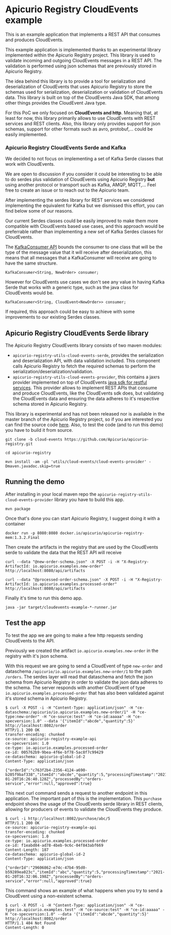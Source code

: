 # Apicurio Registry CloudEvents example

This is an example application that implements a REST API that consumes and produces CloudEvents.

This example application is implemented thanks to an experimental library implemented within the Apicurio Registry project. This library is used to validate incoming and outgoing CloudEvents messages in a REST API.
The validation is performed using json schemas that are previously stored in Apicurio Registry.

The idea behind this library is to provide a tool for serialization and deserialization of CloudEvents that uses Apicurio Registry to store the schemas used for serialization, deserialization or validation of CloudEvents data. This library is built on top of the CloudEvents Java SDK, that among other things provides the CloudEvent Java type.

For this PoC we only focused on **CloudEvents and http**. Meaning that, at least for now, this library primarily allows to use CloudEvents with REST services and REST clients. Also, this library only provides support for json schemas, support for other formats such as avro, protobuf,... could be easily implemented.

### Apicurio Registry CloudEvents Serde and Kafka

We decided to not focus on implementing a set of Kafka Serde classes that work with CloudEvents.

We are open to discussion if you consider it could be interesting to be able to do serdes plus validation of CloudEvents using Apicurio Registry **but** using another protocol or transport such as Kafka, AMQP, MQTT,... Feel free to create an issue or to reach out to the Apicurio team.

After implementing the serdes library for REST services we considered implementing the equivalent for Kafka but we dismissed this effort, you can find below some of our reasons.

Our current Serdes classes could be easily improved to make them more compatible with CloudEvents based use cases, and this approach would be preferrable rather than implementing a new set of Kafka Serdes classes for CloudEvents.

The [KafkaConsumer API](https://kafka.apache.org/26/javadoc/index.html?org/apache/kafka/clients/consumer/KafkaConsumer.html) bounds the consumer to one class that will be the type of the message value that it will receive after deserialization, this means that all messages that a KafkaConsumer will receive are going to have the same structure.
```
KafkaConsumer<String, NewOrder> consumer;
```
However for CloudEvents use cases we don't see any value in having Kafka Serde that works with a generic type, such as the java class for CloudEvents would be.
```
KafkaConsumer<String, CloudEvent<NewOrder>> consumer;
```
If required, this approach could be easy to achieve with some improvements to our existing Serdes classes.

## Apicurio Registry CloudEvents Serde library

The Apicurio Registry CloudEvents library consists of two maven modules:
- `apicurio-registry-utils-cloud-events-serde`, provides the serialization and deserialization API, with data validation included. This component calls Apicurio Registry to fetch the required schemas to perform the serialization/deserialization/validation.
- `apicurio-registry-utils-cloud-events-provider`, this contains a jaxrs provider implemented on top of CloudEvents [java sdk for restful services](https://github.com/cloudevents/sdk-java/tree/master/http/restful-ws). This provider allows to implement REST APIs that consume and produce CloudEvents, like the CloudEvents sdk does, but validating the CloudEvents data and ensuring the data adheres to it's respective schema stored in Apicurio Registry.

This library is experimental and has not been released nor is available in the master branch of the Apicurio Registry project,
so if you are interested you can find the source code [here](https://github.com/Apicurio/apicurio-registry/tree/cloud-events/utils/cloud-events).
Also, to test the code (and to run this demo) you have to build it from source.

```
git clone -b cloud-events https://github.com/Apicurio/apicurio-registry.git

cd apicurio-registry

mvn install -am -pl 'utils/cloud-events/cloud-events-provider' -Dmaven.javadoc.skip=true

```

## Running the demo

After installing in your local maven repo the `apicurio-registry-utils-cloud-events-provider` library you have to build this app.
```
mvn package
```

Once that's done you can start Apicurio Registry, I suggest doing it with a container
```
docker run -p 8080:8080 docker.io/apicurio/apicurio-registry-mem:1.3.2.Final
```

Then create the artifacts in the registry that are used by the CloudEvents serde to validate the data that the REST API will receive
```
curl --data "@new-order-schema.json" -X POST -i -H "X-Registry-ArtifactId: io.apicurio.examples.new-order" http://localhost:8080/api/artifacts
```
```
curl --data "@processed-order-schema.json" -X POST -i -H "X-Registry-ArtifactId: io.apicurio.examples.processed-order" http://localhost:8080/api/artifacts
```

Finally it's time to run this demo app.
```
java -jar target/cloudevents-example-*-runner.jar
```

## Test the app

To test the app we are going to make a few http requests sending CloudEvents to the API.

Previously we created the artifact `io.apicurio.examples.new-order` in the registry with it's json schema.

With this request we are going to send a CloudEvent of type `new-order` and dataschema `/apicurio/io.apicurio.examples.new-order/1` to the path `/orders`. The serdes layer will read that dataschema and fetch the json schema from
Apicurio Registry in order to validate the json data adheres to the schema.
The server responds with another CloudEvent of type `io.apicurio.examples.processed-order` that has also been validated against it's stored schema in Apicurio Registry.
```
$ curl -X POST -i -H "Content-Type: application/json" -H "ce-dataschema:/apicurio/io.apicurio.examples.new-order/1" -H "ce-type:new-order" -H "ce-source:test" -H "ce-id:aaaaa" -H "ce-specversion:1.0" --data '{"itemId":"abcde","quantity":5}' http://localhost:8082/order
HTTP/1.1 200 OK
transfer-encoding: chunked
ce-source: apicurio-registry-example-api
ce-specversion: 1.0
ce-type: io.apicurio.examples.processed-order
ce-id: 005762b9-9bea-4f6e-bf78-5ac8f7c99429
ce-dataschema: apicurio-global-id-2
Content-Type: application/json

{"orderId":"c763f2b4-2356-4124-a690-b205f9baf338","itemId":"abcde","quantity":5,"processingTimestamp":"2021-01-20T16:26:40.128Z","processedBy":"orders-service","error":null,"approved":true}
```

This next curl command sends a request to another endpoint in this application. The important part of this is the implementation. This `purchase` endpoint shows the usage of the CloudEvents serde library in REST clients, allowing for producers of events to validate the CloudEvents they produce.

```
$ curl -i http://localhost:8082/purchase/abc/5
HTTP/1.1 200 OK
ce-source: apicurio-registry-example-api
transfer-encoding: chunked
ce-specversion: 1.0
ce-type: io.apicurio.examples.processed-order
ce-id: f1eabd84-ad78-4beb-9c6c-04f843abf669
Content-Length: 187
ce-dataschema: apicurio-global-id-2
Content-Type: application/json

{"orderId":"29606862-e74c-47b4-95d0-b59289ea023c","itemId":"abc","quantity":5,"processingTimestamp":"2021-01-20T16:32:06.198Z","processedBy":"orders-service","error":null,"approved":true}

```

This command shows an example of what happens when you try to send a CloudEvent using a non-existent schema.
```
$ curl -X POST -i -H "Content-Type: application/json" -H "ce-type:io.apicurio.examples.test" -H "ce-source:test" -H "ce-id:aaaaa" -H "ce-specversion:1.0" --data '{"itemId":"abcde","quantity":5}' http://localhost:8082/order
HTTP/1.1 404 Not Found
Content-Length: 0
```
